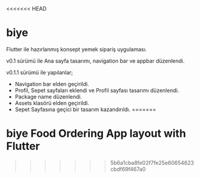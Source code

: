 <<<<<<< HEAD
# biye

Flutter ile hazırlanmış konsept yemek sipariş uygulaması.

v0.1 sürümü ile Ana sayfa tasarımı, navigation bar ve appbar düzenlendi.

v0.1.1 sürümü ile yapılanlar;
- Navigation bar elden geçirildi.
- Profil, Sepet sayfaları eklendi ve Profil sayfası tasarımı düzenlendi. 
- Package name düzenlendi.
- Assets klasörü elden geçirildi.
- Sepet Sayfasına geçici bir tasarım kazandırıldı.
=======
# biye Food Ordering App layout with Flutter

>>>>>>> 5b6a1cba8fe02f7fe25e60654623cbdf69f467a0

